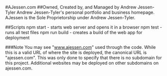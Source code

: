 #AJessen.com
##Owned, Created by, and Managed by Andrew Jessen-Tyler
Andrew Jessen-Tyler's personal portfolio and business homepage. AJessen is the Sole Proprietorship under Andrew Jessen-Tyler.

##Scripts
npm start - starts web server and opens it in a browser
npm test - runs all test files
npm run build - creates a build of the web app for deployment

###Note
You may see "www.ajessen.com" used through the code. While this is a valid URL of where the site is deployed, the canonical URL is "ajessen.com". This was only done to specify that there is no subdomain for this project. Additional websites may be deployed on other subdomains on ajessen.com.